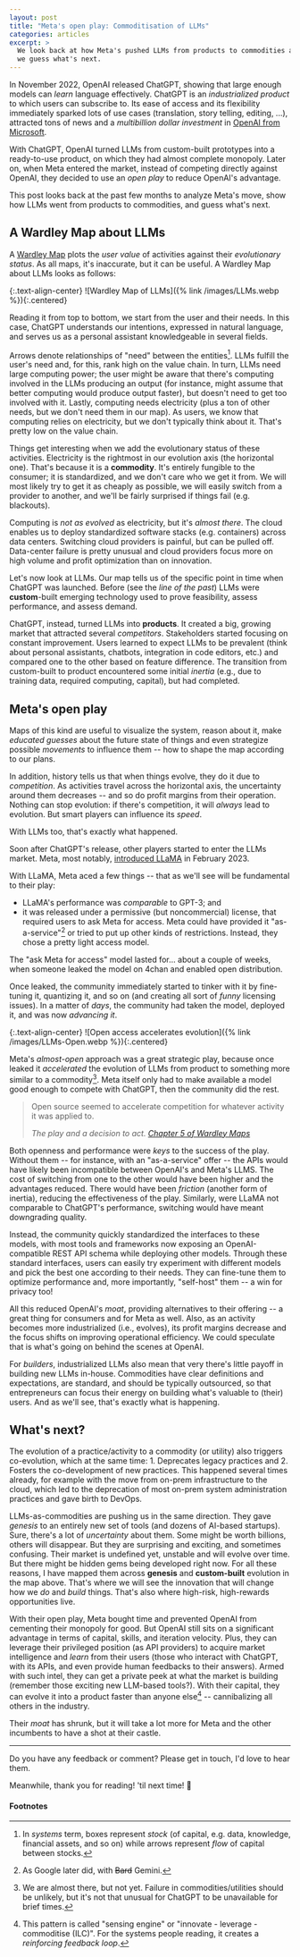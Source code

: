```yaml
---
layout: post
title: "Meta's open play: Commoditisation of LLMs"
categories: articles
excerpt: >
  We look back at how Meta's pushed LLMs from products to commodities and
  we guess what's next.
---
```


In November 2022, OpenAI released ChatGPT, showing that large enough models can
_learn_ language effectively. ChatGPT is an _industrialized product_ to which
users can subscribe to. Its ease of access and its flexibility immediately
sparked lots of use cases (translation, story telling, editing, ...), attracted
tons of news and a _multibillion dollar investment_ in [OpenAI from
Microsoft](https://blogs.microsoft.com/blog/2023/01/23/microsoftandopenaiextendpartnership/).

With ChatGPT, OpenAI turned LLMs from custom-built prototypes into a
ready-to-use product, on which they had almost complete monopoly. Later on, when
Meta entered the market, instead of competing directly against OpenAI, they
decided to use an _open play_ to reduce OpenAI's advantage.

This post looks back at the past few months to analyze Meta's move, show how
LLMs went from products to commodities, and guess what's next.

## A Wardley Map about LLMs

A [Wardley Map](https://learnwardleymapping.com) plots the _user value_ of
activities against their _evolutionary status_. As all maps, it's inaccurate,
but it can be useful. A Wardley Map about LLMs looks as follows:

<div class="note" markdown="1">
{:.text-align-center}
![Wardley Map of LLMs]({% link /images/LLMs.webp %}){:.centered}
</div>

Reading it from top to bottom, we start from the user and their needs. In this
case, ChatGPT understands our intentions, expressed in natural language, and
serves us as a personal assistant knowledgeable in several fields.

Arrows denote relationships of "need" between the entities[^systems]. LLMs fulfill the
user's need and, for this, rank high on the value chain. In turn, LLMs need
large computing power; the user might be aware that there's computing involved
in the LLMs producing an output (for instance, might assume that better
computing would produce output faster), but doesn't need to get too involved
with it. Lastly, computing needs electricity (plus a ton of other needs, but we
don't need them in our map). As users, we know that computing relies on
electricity, but we don't typically think about it. That's pretty low on the
value chain.

[^systems]:
    In _systems_ term, boxes represent _stock_ (of capital, e.g. data,
    knowledge, financial assets, and so on) while arrows represent _flow_ of
    capital between stocks.

Things get interesting when we add the evolutionary status of these activities.
Electricity is the rightmost in our evolution axis (the horizontal one). That's
because it is a **commodity**. It's entirely fungible to the consumer; it is
standardized, and we don't care who we get it from. We will most likely try to
get it as cheaply as possible, we will easily switch from a provider to another,
and we'll be fairly surprised if things fail (e.g. blackouts).

Computing is _not as evolved_ as electricity, but it's _almost there_. The cloud
enables us to deploy standardized software stacks (e.g. containers) across data
centers. Switching cloud providers is painful, but can be pulled off.
Data-center failure is pretty unusual and cloud providers focus more on high
volume and profit optimization than on innovation.

Let's now look at LLMs. Our map tells us of the specific point in time when
ChatGPT was launched. Before (see the _line of the past_) LLMs were
**custom**-built emerging technology used to prove feasibility, assess
performance, and assess demand.

ChatGPT, instead, turned LLMs into **products**. It created a big, growing
market that attracted several _competitors_. Stakeholders started focusing
on constant improvement. Users learned to expect LLMs to be prevalent (think
about personal assistants, chatbots, integration in code editors, etc.) and
compared one to the other based on feature difference. The transition from
custom-built to product encountered some initial _inertia_ (e.g., due to
training data, required computing, capital), but had completed.

## Meta's open play

Maps of this kind are useful to visualize the system, reason about it, make
_educated guesses_ about the future state of things and even strategize possible
_movements_ to influence them -- how to shape the map according to our plans.

In addition, history tells us that when things evolve, they do it due to
_competition_. As activities travel across the horizontal axis, the uncertainty
around them decreases -- and so do profit margins from their operation. Nothing
can stop evolution: if there's competition, it will _always_ lead to evolution.
But smart players can influence its _speed_.

With LLMs too, that's exactly what happened.

Soon after ChatGPT's release, other players started to enter the LLMs market.
Meta, most notably, [introduced
LLaMA](https://ai.meta.com/blog/large-language-model-llama-meta-ai/) in February 2023.

With LLaMA, Meta aced a few things -- that as we'll see will be fundamental to
their play:

- LLaMA's performance was _comparable_ to GPT-3; and
- it was released under a permissive (but noncommercial) license, that required
  users to ask Meta for access. Meta could have provided it
  "as-a-service"[^bard] or tried to put up other kinds of restrictions. Instead,
  they chose a pretty light access model.

[^bard]: As Google later did, with ~~Bard~~ Gemini.

The "ask Meta for access" model lasted for... about a couple of weeks, when
someone leaked the model on 4chan and enabled open distribution.

Once leaked, the community immediately started to tinker with it by fine-tuning
it, quantizing it, and so on (and creating all sort of _funny_ licensing
issues). In a matter of _days_, the community had taken the model, deployed it,
and was now _advancing it_.

<div class="note" markdown="1">
{:.text-align-center}
![Open access accelerates evolution]({% link /images/LLMs-Open.webp %}){:.centered}
</div>

Meta's _almost-open_ approach was a great strategic play, because once leaked it
_accelerated_ the evolution of LLMs from product to something more similar to a
commodity[^almost]. Meta itself only had to make available a model good enough to compete
with ChatGPT, then the community did the rest.

[^almost]:
    We are almost there, but not yet. Failure in commodities/utilities should be
    unlikely, but it's not that unusual for ChatGPT to be unavailable for brief
    times.

> Open source seemed to accelerate competition for whatever activity it was
> applied to.
>
> _The play and a decision to act.
> [Chapter 5 of Wardley Maps](https://medium.com/wardleymaps/the-play-and-a-decision-to-act-8eb796b1dff1)_

Both openness and performance were _keys_ to the success of the play. Without
them -- for instance, with an "as-a-service" offer -- the APIs would have likely
been incompatible between OpenAI's and Meta's LLMS. The cost of switching from
one to the other would have been higher and the advantages reduced. There would
have been _friction_ (another form of inertia), reducing the effectiveness of
the play. Similarly, were LLaMA not comparable to ChatGPT's performance,
switching would have meant downgrading quality.

Instead, the community quickly standardized the interfaces to these models, with
most tools and frameworks now exposing an OpenAI-compatible REST API schema
while deploying other models. Through these standard interfaces, users can
easily try experiment with different models and pick the best one according to
their needs. They can fine-tune them to optimize performance and, more
importantly, "self-host" them -- a win for privacy too!

All this reduced OpenAI's _moat_, providing alternatives to their offering -- a
great thing for consumers and for Meta as well. Also, as an activity becomes
more industrialized (i.e., evolves), its profit margins decrease and the focus
shifts on improving operational efficiency. We could speculate that is what's
going on behind the scenes at OpenAI.

For _builders_, industrialized LLMs also mean that very there's little payoff in
building new LLMs in-house. Commodities have clear definitions and expectations,
are standard, and should be typically outsourced, so that entrepreneurs can
focus their energy on building what's valuable to (their) users. And as we'll
see, that's exactly what is happening.

## What's next?

The evolution of a practice/activity to a commodity (or utility) also triggers
co-evolution, which at the same time: 1. Deprecates legacy practices and 2.
Fosters the co-development of new practices. This happened several times
already, for example with the move from on-prem infrastructure to the cloud,
which led to the deprecation of most on-prem system administration practices and
gave birth to DevOps.

LLMs-as-commodities are pushing us in the same direction. They gave _genesis_ to
an entirely new set of tools (and dozens of AI-based startups). Sure, there's a
lot of _uncertainty_ about them. Some might be worth billions, others will
disappear. But they are surprising and exciting, and sometimes confusing. Their
market is undefined yet, unstable and will evolve over time. But there might be
hidden gems being developed right now. For all these reasons, I have mapped them
across **genesis** and **custom-built** evolution in the map above. That's where
we will see the innovation that will change how we _do_ and _build_ things.
That's also where high-risk, high-rewards opportunities live.

With their open play, Meta bought time and prevented OpenAI from cementing
their monopoly for good. But OpenAI still sits on a significant advantage in terms
of capital, skills, and iteration velocity. Plus, they can leverage their
privileged position (as API providers) to acquire market intelligence and
_learn_ from their users (those who interact with ChatGPT, with its APIs, and
even provide human feedbacks to their answers). Armed with such intel, they can
get a private peek at what the market is building (remember those exciting new
LLM-based tools?). With their capital, they can evolve it into a product faster
than anyone else[^ILC] -- cannibalizing all others in the industry.

[^ILC]:
    This pattern is called "sensing engine" or "innovate - leverage -
    commoditise (ILC)". For the systems people reading, it creates a
    _reinforcing feedback loop_.

Their _moat_ has shrunk, but it will take a lot more for Meta and the other
incumbents to have a shot at their castle.

---

Do you have any feedback or comment? Please get in touch, I'd love to hear them.

Meanwhile, thank you for reading! 'til next time! 👋

#### Footnotes

